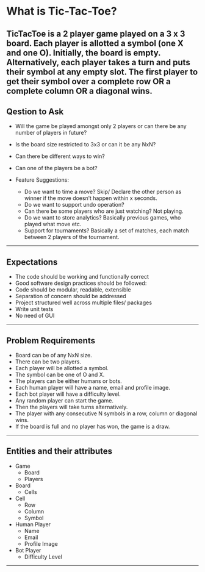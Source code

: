 # What is Tic-Tac-Toe?
TicTacToe is a 2 player game played on a 3 x 3 board.
Each player is allotted a symbol (one X and one O).
Initially, the board is empty. 
Alternatively, each player takes a turn and puts their symbol at any empty slot. 
The first player to get their symbol over a complete row OR a complete column OR a diagonal wins.
---
## Qestion to Ask
- Will the game be played amongst only 2 players or can there be any number of players in future?
- Is the board size restricted to 3x3 or can it be any NxN?
- Can there be different ways to win?
- Can one of the players be a bot?
- Feature Suggestions:

  - Do we want to time a move? Skip/ Declare the other person as winner if the move doesn’t happen within x seconds.
  - Do we want to support undo operation?
  - Can there be some players who are just watching? Not playing.
  - Do we want to store analytics? Basically previous games, who played what move etc.
  - Support for tournaments? Basically a set of matches, each match between 2 players of the tournament.
---
## Expectations
- The code should be working and functionally correct
- Good software design practices should be followed:
- Code should be modular, readable, extensible
- Separation of concern should be addressed
- Project structured well across multiple files/ packages
- Write unit tests
- No need of GUI
---
## Problem Requirements
- Board can be of any NxN size.
- There can be two players.
- Each player will be allotted a symbol.
- The symbol can be one of O and X.
- The players can be either humans or bots.
- Each human player will have a name, email and profile image.
- Each bot player will have a difficulty level.
- Any random player can start the game.
- Then the players will take turns alternatively.
- The player with any consecutive N symbols in a row, column or diagonal wins.
- If the board is full and no player has won, the game is a draw.
---
## Entities and their attributes
- Game
  - Board
  - Players
- Board
  - Cells
- Cell
  - Row
  - Column
  - Symbol
- Human Player
  - Name
  - Email
  - Profile Image
- Bot Player
  - Difficulty Level
---
